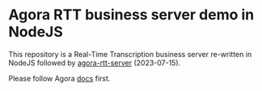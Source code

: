 # Agora RTT business server demo in NodeJS

This repository is a Real-Time Transcription business server re-written in NodeJS followed by [agora-rtt-server](https://github.com/AgoraIO/agora-rtt-server) (2023-07-15).

Please follow Agora [docs](https://docs-beta.agora.io/en/real-time-transcription/get-started) first.


